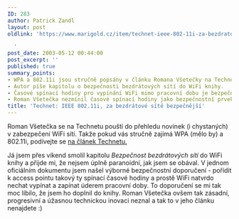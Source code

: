 ```yaml
---
ID: 283
author: Patrick Zandl
layout: post
oldlink: 'https://www.marigold.cz/item/technet-ieee-802-11i-za-bezdratove-site-bezpecnejsi

  '
post_date: 2003-05-12 00:44:00
post_excerpt: ''
published: true
summary_points:
- WPA a 802.11i jsou stručně popsány v článku Romana Všetečky na Technetu.
- Autor píše kapitolu o bezpečnosti bezdrátových sítí do WiFi knihy.
- Časové spínací hodiny pro vypínání WiFi mimo pracovní dobu je bezpečnostní doporučení.
- Roman Všetečka nezmínil časové spínací hodiny jako bezpečnostní prvek WiFi.
title: 'Technet: IEEE 802.11i, za bezdrátové sítě bezpečnější'
---
```


<p>
Roman Všetečka se na Technetu pouští do přehledu novinek (i chystaných) v zabezpečení WiFi sítí. Takže pokud vás stručně zajímá WPA (mělo by) a 802.11i, podívejte se <A href="http://www.technet.cz/hw/hw_sit/ieee80211i030507.html" target=_blank>na článek Technetu.</A> </p>

<p>
Já jsem přes víkend smolil kapitolu <EM>Bezpečnost bezdrátových sítí</EM> do WiFi knihy a přijde mi, že nejsem úplně paranoidní, jak jsem se obával. V jednom oficiálním dokumentu jsem našel výborné bezpečnostní doporučení - pořídit k access pointu takový ty spínací časové hodiny a prostě WiFi natvrdo nechat vypínat a zapínat úderem pracovní doby. To doporučení se mi tak moc líbilo, že jsem ho doplnil do knihy. Roman Všetečka ovšem tak zásadní, progresivní&#160;a úžasnou technickou inovaci neznal a tak to v jeho článku nenajdete :)</p>